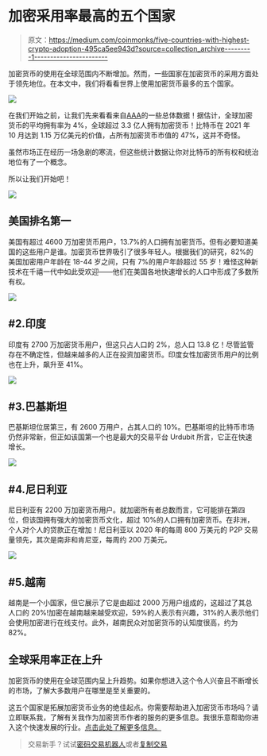 # 加密采用率最高的五个国家

> 原文：<https://medium.com/coinmonks/five-countries-with-highest-crypto-adoption-495ca5ee943d?source=collection_archive---------1----------------------->

加密货币的使用在全球范围内不断增加。然而，一些国家在加密货币的采用方面处于领先地位。在本文中，我们将看看世界上使用加密货币最多的五个国家。

![](img/6d4e436977e08b728bcd64d0bf7f0408.png)

在我们开始之前，让我们先来看看来自[AAA](https://triple-a.io/crypto-ownership-data/)的一些总体数据！据估计，全球加密货币的平均拥有率为 4%，全球超过 3.3 亿人拥有加密货币！比特币在 2021 年 10 月达到 1.15 万亿美元的价值，占所有加密货币市值的 47%，这并不奇怪。

虽然市场正在经历一场急剧的寒流，但这些统计数据让你对比特币的所有权和统治地位有了一个概念。

所以让我们开始吧！

![](img/ac12a4a75608ab2a084744ce3c57d608.png)

## 美国排名第一

美国有超过 4600 万加密货币用户，13.7%的人口拥有加密货币。但有必要知道美国的这些用户是谁。加密货币世界吸引了很多年轻人。根据我们的研究，82%的美国加密用户年龄在 18-44 岁之间，只有 7%的用户年龄超过 55 岁！难怪这种新技术在千禧一代中如此受欢迎——他们在美国各地快速增长的人口中形成了多数所有权。

![](img/56204bee23b2f006b515690b7c21474a.png)

## #2.印度

印度有 2700 万加密货币用户，但这只占人口的 2%，总人口 13.8 亿！尽管监管存在不确定性，但越来越多的人正在投资加密货币。印度女性加密货币用户的比例也在上升，飙升至 41%。

![](img/7a3a27aeddb36af83bec4e98edccc85a.png)

## #3.巴基斯坦

巴基斯坦位居第三，有 2600 万用户，占其人口的 10%。巴基斯坦的比特币市场仍然非常新，但正如该国第一个也是最大的交易平台 Urdubit 所言，它正在快速增长。

![](img/291a5914d70e292e28ed0a78f26d8f60.png)

## #4.尼日利亚

尼日利亚有 2200 万加密货币用户。就加密所有者总数而言，它可能排在第四位，但该国拥有强大的加密货币文化，超过 10%的人口拥有加密货币。在非洲，个人对个人的贷款正在增加！尼日利亚以 2020 年的每周 800 万美元的 P2P 交易量领先，其次是南非和肯尼亚，每周约 200 万美元。

![](img/a368a14e2f3fd8848a11d280088c3e92.png)

## #5.越南

越南是一个小国家，但它展示了它是由超过 2000 万用户组成的，这超过了其总人口的 20%!加密在越南越来越受欢迎，59%的人表示有兴趣，31%的人表示他们会使用加密进行在线支付。此外，越南民众对加密货币的认知度很高，约为 82%。

## 全球采用率正在上升

加密货币的使用在全球范围内呈上升趋势。如果你想进入这个令人兴奋且不断增长的市场，了解大多数用户在哪里是至关重要的。

这五个国家是拓展加密货币业务的绝佳起点。你需要帮助进入加密货币市场吗？请立即联系我，了解有关我作为加密货币作者的服务的更多信息。我很乐意帮助你进入这个快速发展的行业。[点击此处了解更多信息。](https://www.fiverr.com/share/GXeLKd)

> 交易新手？试试[密码交易机器人](/coinmonks/crypto-trading-bot-c2ffce8acb2a)或者[复制交易](/coinmonks/top-10-crypto-copy-trading-platforms-for-beginners-d0c37c7d698c)